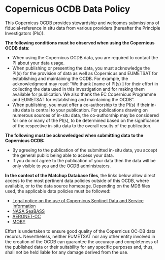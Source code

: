 # Copernicus OCDB Data Policy 

This Copernicus OCDB provides stewardship and welcomes submissions of fiducial-reference in situ data from various providers (hereafter the Principle Investigators (PIs)).

__The following conditions must be observed when using the Copernicus OCDB data:__
- When using the Copernicus OCDB data, you are required to contact the PI about your data usage.
- When publishing or presenting the data, you must acknowledge the PI(s) for the provision of data as well as Copernicus and EUMETSAT for establishing and maintaining the OCDB. For example, the acknowledgment may read: “We thank [name of PI(s) ] for their effort in collecting the data used in this investigation and for making them available for publication. We also thank the EC Copernicus Programme and EUMETSAT for establishing and maintaining the OCDB”. 
- When publishing, you must offer a co-authorship to the PI(s) if their in-situ data is central to your publication. For publications drawing on numerous sources of in-situ data, the co-authorship may be considered for one or many of the PI(s), to be determined based on the significance of the respective in-situ data to the overall results of the publication. 


__The following must be acknowledged when submitting data to the Copernicus OCDB:__
-	By agreeing to the publication of the submitted in-situ data, you accept the general public being able to access your data. 
-	If you do not agree to the publication of your data then the data will be only visible to you and the OCDB administrators.


__In the context of the Matchup Database files__, the links below allow direct access to the most pertinent data policies outside of this OCDB, where available, or to the data source homepage. Depending on the MDB files used, the applicable data policies must be followed: 

-	[Legal notice on the use of Copernicus Sentinel Data and Service Information](https://sentinels.copernicus.eu/documents/247904/690755/Sentinel_Data_Legal_Notice)
-	[NASA SeaBASS](https://seabass.gsfc.nasa.gov/wiki/Access_Policy)
-	[AERONET-OC](https://aeronet.gsfc.nasa.gov/cgi-bin/draw_map_display_seaprism_v3)
-	[MOBY](https://www.mlml.calstate.edu/moby/)

Effort is undertaken to ensure good quality of the Copernicus OC-DB data records. Nevertheless, neither EUMETSAT nor any other entity involved in the creation of the OCDB can guarantee the accuracy and completeness of the published data or their suitability for any specific purposes and, thus, shall not be held liable for any damage derived from the use.
